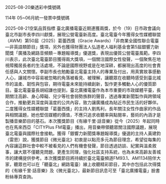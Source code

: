
2025-08-20樂透彩中獎號碼

                                
114年 05~06月統一發票中獎號碼
                             
2025-08-21空氣品質指標
                              臺北廣播電臺近期連獲兩獎，於今（19）日市政會議向臺北市副市長李四川獻獎，展現公營電臺新高度。臺北電臺今年獲得女性媒體聯盟（AWM）第50屆（2025）葛蕾西獎（Gracie Awards）「非商業全國性聯合電臺—非英語類節目」獎項，另外也獲得財團法人弘道老人福利基金會第5屆銀響力新聞獎「廣播及網路音頻類－專題報導獎」優選獎，表現出優質公營電臺風範。李四川表示，此次臺北電臺節目獲得兩大獎項，一個關注國際女性發聲，一個聚焦在地視障獨居長者的生活處境，不論是國際視野或是在地深耕，都展現出高度的社會責任感與人文關懷。李副市長也勉勵臺北電臺主持人的專業及付出，用真實故事感動人心，讓城市中容易被忽略的角落被看見、被理解，讓聽眾在收聽時感受到臺北城市的溫柔、韌性與包容，期待電臺未來能持續創新，製作更多觸動人心的優質節目。臺北電臺臺長胡紹謙也提到，臺北廣播電臺作為本市重要的市政媒體平臺，長期關注高齡、身心障礙、兒少等社會弱勢族群的聲音，透過專業新聞製作與跨領域合作，推動更具深度與溫度的公共內容，致力讓廣播成為貼近市民生活的好夥伴。二度獲得女性媒體聯盟「葛蕾西獎」的主持人劉馬利，長年關注女性作曲家的作品與相關議題，她也堅信媒體的價值，不應只追求收聽率與點閱率，藝術的內涵才是製播音樂節目的基石。本次獲獎節目《有緣千里‧話音樂》從今（2025）年起同時也在馬來西亞「CITYPlus FM電臺」播出，用音樂帶領聽眾關注國際議題，展現臺北電臺與國際社會接軌。獲得「銀響力新聞獎專題報導獎」優選的主持人黃建鈞（雷恩）說，獲獎節目《微光臺北》初衷是以點亮多元為節目理念，希望從每集的內容讓這群社會中較不被看見的人們有機會發聲，節目透過訪談、紀實與溫柔敘事，讓大眾不僅聽見問題，更產生同理，強化社區支持系統，也為未來高齡友善城市的建構提供參考。本次獲獎節目將持續於臺北電臺頻道FM93.1、AM1134陪伴大家，聽眾也可以在「聽臺北」網路電臺）線上收聽精彩節目，其中亦包括此次得獎的《有緣千里‧話音樂》及《微光臺北》，最新節目訊息可至「臺北廣播電臺」臉書粉絲專頁查詢。